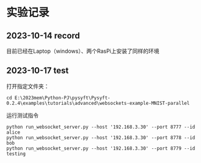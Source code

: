 # 实验记录

## 2023-10-14 record
目前已经在Laptop（windows）、两个RasPi上安装了同样的环境

## 2023-10-17 test
打开指定文件夹：
	
	cd E:\2023mem\Python-PJ\pysyft\Pysyft-0.2.4\examples\tutorials\advanced\websockets-example-MNIST-parallel


运行测试指令

	python run_websocket_server.py --host '192.168.3.30' --port 8777 --id alice
	python run_websocket_server.py --host '192.168.3.30' --port 8778 --id bob
	python run_websocket_server.py --host '192.168.3.30' --port 8779 --id testing


<!--stackedit_data:
eyJoaXN0b3J5IjpbMTAzOTkwMDY5NSwtMTMzNTI3MzA0OSw3Mj
Q3MTk5MywtNTc2MzgyNDA4LC0xNzgxNjYwNjQ3XX0=
-->